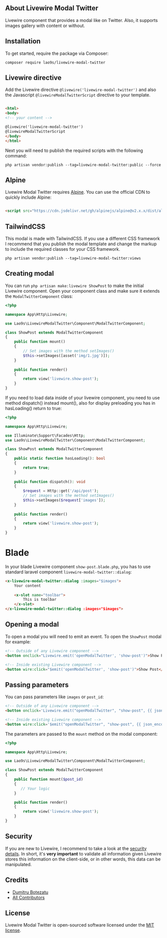 ## About Livewire Modal Twitter

Livewire component that provides a modal like on Twitter. Also, it supports images gallery with content or without.
## Installation

To get started, require the package via Composer:

```
composer require lao9s/livewire-modal-twitter
```

## Livewire directive

Add the Livewire directive `@livewire('livewire-modal-twitter')` and also the Javascript `@livewireModalTwitterScript`
directive to your template.

```html

<html>
<body>
<!-- your content -->

@livewire('livewire-modal-twitter')
@livewireModalTwitterScript
</body>
</html>
```

Next you will need to publish the required scripts with the following command:

```shell
php artisan vendor:publish --tag=livewire-modal-twitter:public --force
```

## Alpine

Livewire Modal Twitter requires [Alpine](https://github.com/alpinejs/alpine). You can use the official CDN to quickly
include Alpine:

```html

<script src="https://cdn.jsdelivr.net/gh/alpinejs/alpine@v2.x.x/dist/alpine.min.js" defer></script>
```

## TailwindCSS

This modal is made with TailwindCSS. If you use a different CSS framework I recommend that you publish the modal
template and change the markup to include the required classes for your CSS framework.

```shell
php artisan vendor:publish --tag=livewire-modal-twitter:views
```

## Creating modal

You can run `php artisan make:livewire ShowPost` to make the initial Livewire component. Open your component class and
make sure it extends the `ModalTwitterComponent` class:

```php
<?php

namespace App\Http\Livewire;

use Lao9s\LivewireModalTwitter\Component\ModalTwitterComponent;

class ShowPost extends ModalTwitterComponent
{
    public function mount()
    {
        // Set images with the method setImages()
        $this->setImages([asset('img/1.jpg')]);
    }
    
    public function render()
    {
        return view('livewire.show-post');
    }
}
```


If you need to load data inside of your livewire component, you need to use method dispatch() instead mount(), also for
display preloading you has in hasLoading() return to true:

```php
<?php

namespace App\Http\Livewire;

use Illuminate\Support\Facades\Http;
use Lao9s\LivewireModalTwitter\Component\ModalTwitterComponent;

class ShowPost extends ModalTwitterComponent
{
    public static function hasLoading(): bool
    {
        return true;
    }
    
    public function dispatch(): void
    {
        $request = Http::get('/api/post');
        // Set images with the method setImages()
        $this->setImages($request['images']);
    }
    
    public function render()
    {
        return view('livewire.show-post');
    }
}
```

# Blade

In your blade Livewire component `show-post.blade.php`, you has to use standard laravel component `livewire-modal-twitter::dialog`:
```html
<x-livewire-modal-twitter::dialog :images="$images">
    Your content
    
    <x-slot name="toolbar">
        This is toolbar
    </x-slot>
</x-livewire-modal-twitter::dialog :images="$images">
```

## Opening a modal

To open a modal you will need to emit an event. To open the `ShowPost` modal for example:

```html
<!-- Outside of any Livewire component -->
<button onclick="Livewire.emit('openModalTwitter', 'show-post')">Show Post</button>

<!-- Inside existing Livewire component -->
<button wire:click="$emit('openModalTwitter', 'show-post')">Show Post</button>
```

## Passing parameters

You can pass parameters like `images` or `post_id`:

```html
<!-- Outside of any Livewire component -->
<button onclick='Livewire.emit("openModalTwitter", "show-post", {{ json_encode(["post_id" => $post->id]) }})'>Show Post</button>

<!-- Inside existing Livewire component -->
<button wire:click='$emit("openModalTwitter", "show-post", {{ json_encode(["post_id" => $post->id]) }})'>Show Post</button>
```

The parameters are passed to the `mount` method on the modal component:

```php
<?php

namespace App\Http\Livewire;

use Lao9s\LivewireModalTwitter\Component\ModalTwitterComponent;

class ShowPost extends ModalTwitterComponent
{
    public function mount($post_id)
    {  
       // Your logic
    }

    public function render()
    {
        return view('livewire.show-post');
    }
}
```

## Security

If you are new to Livewire, I recommend to take a look at
the [security details](https://laravel-livewire.com/docs/2.x/security). In short, it's **very important** to validate
all information given Livewire stores this information on the client-side, or in other words, this data can be
manipulated.

## Credits

- [Dumitru Botezatu](https://github.com/lao9s)
- [All Contributors](../../contributors)

## License

Livewire Modal Twitter is open-sourced software licensed under the [MIT license](LICENSE.md).
